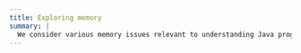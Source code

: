 ```yaml
---
title: Exploring memory
summary: |
  We consider various memory issues relevant to understanding Java programs.
---
```

